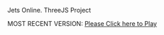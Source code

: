 Jets Online. ThreeJS Project

MOST RECENT VERSION: [Please Click here to Play](https://rawcdn.githack.com/alperenbutun/jets-online/8a510fe/index.html)
